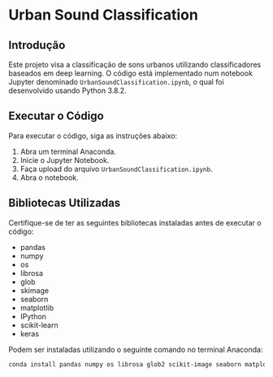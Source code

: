 # Urban Sound Classification

## Introdução
Este projeto visa a classificação de sons urbanos utilizando classificadores baseados em deep learning. O código está implementado num notebook Jupyter denominado `UrbanSoundClassification.ipynb`, o qual foi desenvolvido usando Python 3.8.2.

## Executar o Código
Para executar o código, siga as instruções abaixo:

1. Abra um terminal Anaconda.
2. Inicie o Jupyter Notebook.
3. Faça upload do arquivo `UrbanSoundClassification.ipynb`.
4. Abra o notebook.

## Bibliotecas Utilizadas
Certifique-se de ter as seguintes bibliotecas instaladas antes de executar o código:

- pandas
- numpy
- os
- librosa
- glob 
- skimage
- seaborn
- matplotlib
- IPython
- scikit-learn
- keras

Podem ser instaladas utilizando o seguinte comando no terminal Anaconda:

```bash
conda install pandas numpy os librosa glob2 scikit-image seaborn matplotlib ipython scikit-learn keras
